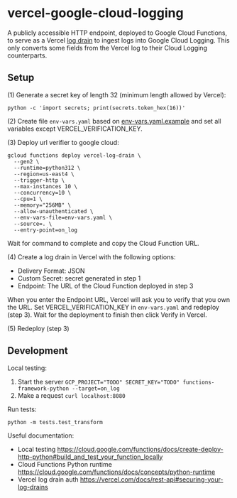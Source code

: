 # vercel-google-cloud-logging

A publicly accessible HTTP endpoint, deployed to Google Cloud Functions, to serve as a Vercel [log drain](https://vercel.com/docs/observability/log-drains-overview) to ingest logs into Google Cloud Logging. This only converts some fields from the Vercel log to their Cloud Logging counterparts.

## Setup

(1) Generate a secret key of length 32 (minimum length allowed by Vercel):

```
python -c 'import secrets; print(secrets.token_hex(16))'
```

(2) Create file `env-vars.yaml` based on [env-vars.yaml.example](./env-vars.yaml.example) and set all variables except VERCEL_VERIFICATION_KEY.

(3) Deploy url verifier to google cloud:

```
gcloud functions deploy vercel-log-drain \
  --gen2 \
  --runtime=python312 \
  --region=us-east4 \
  --trigger-http \
  --max-instances 10 \
  --concurrency=10 \
  --cpu=1 \
  --memory="256MB" \
  --allow-unauthenticated \
  --env-vars-file=env-vars.yaml \
  --source=. \
  --entry-point=on_log
```

Wait for command to complete and copy the Cloud Function URL.

(4) Create a log drain in Vercel with the following options:

- Delivery Format: JSON
- Custom Secret: secret generated in step 1
- Endpoint: The URL of the Cloud Function deployed in step 3

When you enter the Endpoint URL, Vercel will ask you to verify that you own the URL. Set VERCEL_VERIFICATION_KEY in `env-vars.yaml` and redeploy (step 3). Wait for the deployment to finish then click Verify in Vercel.

(5) Redeploy (step 3)

## Development

Local testing:

1. Start the server `GCP_PROJECT="TODO" SECRET_KEY="TODO" functions-framework-python --target=on_log`
2. Make a request `curl localhost:8080`

Run tests:

```
python -m tests.test_transform
```

Useful documentation:

- Local testing https://cloud.google.com/functions/docs/create-deploy-http-python#build_and_test_your_function_locally
- Cloud Functions Python runtime https://cloud.google.com/functions/docs/concepts/python-runtime
- Vercel log drain auth https://vercel.com/docs/rest-api#securing-your-log-drains

